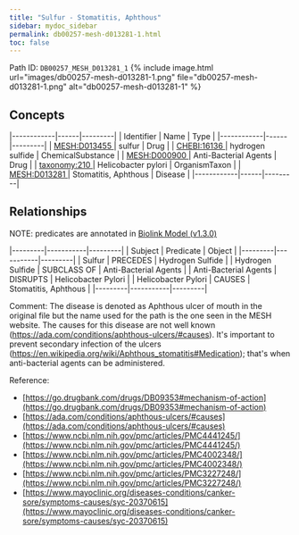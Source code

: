 ```yaml
---
title: "Sulfur - Stomatitis, Aphthous"
sidebar: mydoc_sidebar
permalink: db00257-mesh-d013281-1.html
toc: false 
---
```



Path ID: `DB00257_MESH_D013281_1`
{% include image.html url="images/db00257-mesh-d013281-1.png" file="db00257-mesh-d013281-1.png" alt="db00257-mesh-d013281-1" %}

## Concepts

|------------|------|---------|
| Identifier | Name | Type    |
|------------|------|---------|
| <a href="https://identifiers.org/MESH:D013455">MESH:D013455 </a> | sulfur | Drug |
| <a href="https://identifiers.org/CHEBI:16136">CHEBI:16136 </a> | hydrogen sulfide | ChemicalSubstance |
| <a href="https://identifiers.org/MESH:D000900">MESH:D000900 </a> | Anti-Bacterial Agents | Drug |
| <a href="https://identifiers.org/taxonomy:210">taxonomy:210 </a> | Helicobacter pylori | OrganismTaxon |
| <a href="https://identifiers.org/MESH:D013281">MESH:D013281 </a> | Stomatitis, Aphthous | Disease |
|------------|------|---------|

## Relationships


NOTE: predicates are annotated in <a href="https://github.com/biolink/biolink-model/releases/tag/v1.3.0">Biolink Model (v1.3.0)</a>

|---------|-----------|---------|
| Subject | Predicate | Object  |
|---------|-----------|---------|
| Sulfur | PRECEDES | Hydrogen Sulfide |
| Hydrogen Sulfide | SUBCLASS OF | Anti-Bacterial Agents |
| Anti-Bacterial Agents | DISRUPTS | Helicobacter Pylori |
| Helicobacter Pylori | CAUSES | Stomatitis, Aphthous |
|---------|-----------|---------|

Comment: The disease is denoted as Aphthous ulcer of mouth in the original file but the name used for the path is the one seen in the MESH website. The causes for this disease are not well known (https://ada.com/conditions/aphthous-ulcers/#causes). It's important to prevent secondary infection of the ulcers (https://en.wikipedia.org/wiki/Aphthous_stomatitis#Medication); that's when anti-bacterial agents can be administered.

Reference: 
  - [https://go.drugbank.com/drugs/DB09353#mechanism-of-action](https://go.drugbank.com/drugs/DB09353#mechanism-of-action)
  - [https://ada.com/conditions/aphthous-ulcers/#causes](https://ada.com/conditions/aphthous-ulcers/#causes)
  - [https://www.ncbi.nlm.nih.gov/pmc/articles/PMC4441245/](https://www.ncbi.nlm.nih.gov/pmc/articles/PMC4441245/)
  - [https://www.ncbi.nlm.nih.gov/pmc/articles/PMC4002348/](https://www.ncbi.nlm.nih.gov/pmc/articles/PMC4002348/)
  - [https://www.ncbi.nlm.nih.gov/pmc/articles/PMC3227248/](https://www.ncbi.nlm.nih.gov/pmc/articles/PMC3227248/)
  - [https://www.mayoclinic.org/diseases-conditions/canker-sore/symptoms-causes/syc-20370615](https://www.mayoclinic.org/diseases-conditions/canker-sore/symptoms-causes/syc-20370615)
